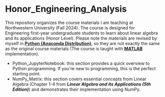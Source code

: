 # Honor_Engineering_Analysis
This repository organizes the course materials I am teaching at Northwestern University (Fall 2024). The course is designed for Engineering first-year undergraduate students to learn about linear algebra and its applications (Honor Level). Please note the materials are revised by myself in [**Python (Anaconda Distribution)**](https://www.anaconda.com/download), so they are not exactly the same as the original course materials (The course is taught with [**MATLAB**](https://www.mathworks.com/products/matlab.html) implementation). 

- Python_JupyterNotebook: this section provides a quick overview to Python programming. If you're new to programming, this is the perfect starting point.
- NumPy_Matrix: this section covers essential concepts from Linear Algebra  (Chapter 1-4 from ***Linear Algebra and its Applications (5th Edition)***) and demonstrates their implementation using NumPy.
